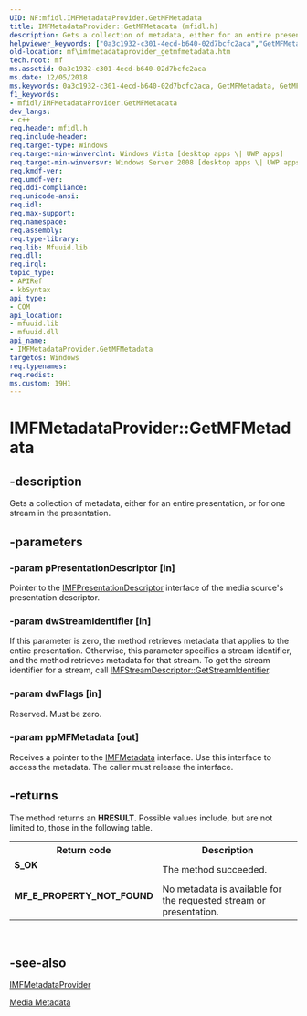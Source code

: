 ```yaml
---
UID: NF:mfidl.IMFMetadataProvider.GetMFMetadata
title: IMFMetadataProvider::GetMFMetadata (mfidl.h)
description: Gets a collection of metadata, either for an entire presentation, or for one stream in the presentation.
helpviewer_keywords: ["0a3c1932-c301-4ecd-b640-02d7bcfc2aca","GetMFMetadata","GetMFMetadata method [Media Foundation]","GetMFMetadata method [Media Foundation]","IMFMetadataProvider interface","IMFMetadataProvider interface [Media Foundation]","GetMFMetadata method","IMFMetadataProvider.GetMFMetadata","IMFMetadataProvider::GetMFMetadata","mf.imfmetadataprovider_getmfmetadata","mfidl/IMFMetadataProvider::GetMFMetadata"]
old-location: mf\imfmetadataprovider_getmfmetadata.htm
tech.root: mf
ms.assetid: 0a3c1932-c301-4ecd-b640-02d7bcfc2aca
ms.date: 12/05/2018
ms.keywords: 0a3c1932-c301-4ecd-b640-02d7bcfc2aca, GetMFMetadata, GetMFMetadata method [Media Foundation], GetMFMetadata method [Media Foundation],IMFMetadataProvider interface, IMFMetadataProvider interface [Media Foundation],GetMFMetadata method, IMFMetadataProvider.GetMFMetadata, IMFMetadataProvider::GetMFMetadata, mf.imfmetadataprovider_getmfmetadata, mfidl/IMFMetadataProvider::GetMFMetadata
f1_keywords:
- mfidl/IMFMetadataProvider.GetMFMetadata
dev_langs:
- c++
req.header: mfidl.h
req.include-header: 
req.target-type: Windows
req.target-min-winverclnt: Windows Vista [desktop apps \| UWP apps]
req.target-min-winversvr: Windows Server 2008 [desktop apps \| UWP apps]
req.kmdf-ver: 
req.umdf-ver: 
req.ddi-compliance: 
req.unicode-ansi: 
req.idl: 
req.max-support: 
req.namespace: 
req.assembly: 
req.type-library: 
req.lib: Mfuuid.lib
req.dll: 
req.irql: 
topic_type:
- APIRef
- kbSyntax
api_type:
- COM
api_location:
- mfuuid.lib
- mfuuid.dll
api_name:
- IMFMetadataProvider.GetMFMetadata
targetos: Windows
req.typenames: 
req.redist: 
ms.custom: 19H1
---
```


# IMFMetadataProvider::GetMFMetadata


## -description


Gets a collection of metadata, either for an entire presentation, or for one stream in the presentation.


## -parameters




### -param pPresentationDescriptor [in]

Pointer to the <a href="https://docs.microsoft.com/windows/desktop/api/mfidl/nn-mfidl-imfpresentationdescriptor">IMFPresentationDescriptor</a> interface of the media source's presentation descriptor.
          


### -param dwStreamIdentifier [in]

If this parameter is zero, the method retrieves metadata that applies to the entire presentation. Otherwise, this  parameter specifies a stream identifier, and the method retrieves metadata for that stream. To get the stream identifier for a stream, call <a href="https://docs.microsoft.com/windows/desktop/api/mfidl/nf-mfidl-imfstreamdescriptor-getstreamidentifier">IMFStreamDescriptor::GetStreamIdentifier</a>.
          


### -param dwFlags [in]

Reserved. Must be zero.
          


### -param ppMFMetadata [out]

Receives a pointer to the <a href="https://docs.microsoft.com/windows/desktop/api/mfidl/nn-mfidl-imfmetadata">IMFMetadata</a> interface. Use this interface to access the metadata. The caller must release the interface.


## -returns



The method returns an <b>HRESULT</b>. Possible values include, but are not limited to, those in the following table.

<table>
<tr>
<th>Return code</th>
<th>Description</th>
</tr>
<tr>
<td width="40%">
<dl>
<dt><b>S_OK</b></dt>
</dl>
</td>
<td width="60%">
The method succeeded.

</td>
</tr>
<tr>
<td width="40%">
<dl>
<dt><b>MF_E_PROPERTY_NOT_FOUND</b></dt>
</dl>
</td>
<td width="60%">
No metadata is available for the requested stream or presentation.

</td>
</tr>
</table>
 




## -see-also




<a href="https://docs.microsoft.com/windows/desktop/api/mfidl/nn-mfidl-imfmetadataprovider">IMFMetadataProvider</a>



<a href="https://docs.microsoft.com/windows/desktop/medfound/media-metadata">Media Metadata</a>
 

 

